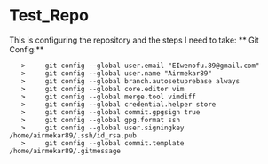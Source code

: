 # Test_Repo
This is configuring the repository and the steps I need to take:
   ** Git Config:**
```
   >     git config --global user.email "EIwenofu.89@gmail.com"
   >     git config --global user.name "Airmekar89"
   >     git config --global branch.autosetuprebase always
   >     git config --global core.editor vim
   >     git config --global merge.tool vimdiff
   >     git config --global credential.helper store
   >     git config --global commit.gpgsign true
   >     git config --global gpg.format ssh
   >     git config --global user.signingkey /home/airmekar89/.ssh/id_rsa.pub
   >     git config --global commit.template /home/airmekar89/.gitmessage
```
       

